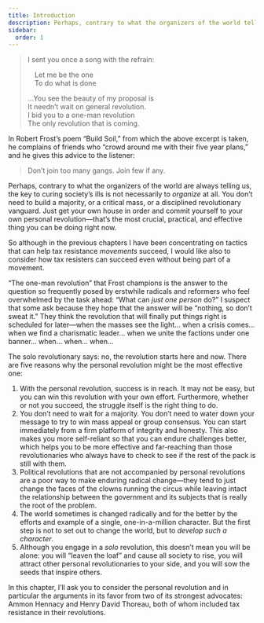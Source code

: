 ```yaml
---
title: Introduction
description: Perhaps, contrary to what the organizers of the world tell us, the key to curing society’s ills is not necessarily to organize at all.
sidebar:
  order: 1
---
```

> I sent you once a song with the refrain:
>
>  Let me be the one<br />
>  To do what is done
>
> …You see the beauty of my proposal is<br />
> It needn’t wait on general revolution.<br />
> I bid you to a one-man revolution<br />
> The only revolution that is coming.

In Robert Frost’s poem “Build Soil,” from which the above excerpt is taken, he complains of friends who “crowd around me with their five year plans,” and he gives this advice to the listener:

> Don’t join too many gangs. Join few if any.

Perhaps, contrary to what the organizers of the world are always telling us, the key to curing society’s ills is not necessarily to <em>organize</em> at all.
You don’t need to build a majority, or a critical mass, or a disciplined revolutionary vanguard.
Just get your own house in order and commit yourself to your own personal revolution—that’s the most crucial, practical, and effective thing you can be doing right now.

So although in the previous chapters I have been concentrating on tactics that can help tax resistance <em>movements</em> succeed, I would like also to consider how tax resisters can succeed even without being part of a movement.

“The one-man revolution” that Frost champions is the answer to the question so frequently posed by erstwhile radicals and reformers who feel overwhelmed by the task ahead: “What can <em>just one person</em> do?”
I suspect that some ask because they hope that the answer will be “nothing, so don’t sweat it.”
They think the revolution that will finally put things right is scheduled for later—when the masses see the light… when a crisis comes… when we find a charismatic leader… when we unite the factions under one banner… when… when… when…

The solo revolutionary says: no, the revolution starts here and now.
There are five reasons why the personal revolution might be the most effective one:

1. With the personal revolution, success is in reach.
   It may not be easy, but you can win this revolution with your own effort.
   Furthermore, whether or not you succeed, the struggle itself is the right thing to do.
1. You don’t need to wait for a majority.
   You don’t need to water down your message to try to win mass appeal or group consensus.
   You can start immediately from a firm platform of integrity and honesty.
   This also makes you more self-reliant so that you can endure challenges better, which helps you to be more effective and far-reaching than those revolutionaries who always have to check to see if the rest of the pack is still with them.
1. Political revolutions that are not accompanied by personal revolutions are a poor way to make enduring radical change—they tend to just change the faces of the clowns running the circus while leaving intact the relationship between the government and its subjects that is really the root of the problem.
1. The world sometimes is changed radically and for the better by the efforts and example of a single, one-in-a-million character.
   But the first step is not to set out to change the world, but to <em>develop such a character</em>.
1. Although you engage in a <em>solo</em> revolution, this doesn’t mean you will be alone: you will “leaven the loaf” and cause all society to rise, you will attract other personal revolutionaries to your side, and you will sow the seeds that inspire others.

In this chapter, I’ll ask you to consider the personal revolution and in particular the arguments in its favor from two of its strongest advocates: Ammon Hennacy and Henry David Thoreau, both of whom included tax resistance in their revolutions.
